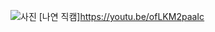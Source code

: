 ![사진](https://encrypted-tbn1.gstatic.com/images?q=tbn:ANd9GcTB3HrM90RosU6G_LZGB-K_7-PGk5tzMKnNGPLDV67A13gq33Fa)
[나연 직캠]https://youtu.be/ofLKM2paaIc
